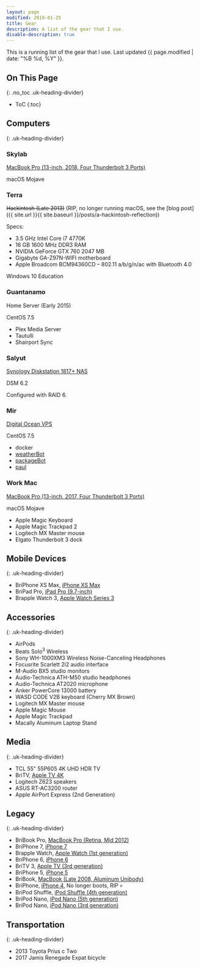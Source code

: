 ```yaml
---
layout: page
modified: 2019-01-25
title: Gear
description: A list of the gear that I use.
disable-description: true
---
```


This is a running list of the gear that I use. Last updated <time datetime="{{ page.modified | date: date_to_xmlschema }}" itemprop="dateModified">{{ page.modified | date: "%B %d, %Y" }}</time>.

## On This Page
{: .no_toc .uk-heading-divider}
- ToC
{:toc}

## Computers
{: .uk-heading-divider}

### Skylab
[MacBook Pro (13-inch, 2018, Four Thunderbolt 3 Ports)](https://everymac.com/systems/apple/macbook_pro/specs/macbook-pro-core-i7-2.7-13-mid-2018-true-tone-display-touch-bar-specs.html)

macOS Mojave

### Terra
~~Hackintosh (Late 2013)~~ (RIP, no longer running macOS, see the 
[blog post]({{ site.url }}{{ site.baseurl }}/posts/a-hackintosh-reflection))

Specs:
* 3.5 GHz Intel Core i7 4770K
* 16 GB 1600 MHz DDR3 RAM
* NVIDIA GeForce GTX 760 2047 MB
* Gigabyte GA-Z97N-WIFI motherboard
* Apple Broadcom BCM94360CD – 802.11 a/b/g/n/ac with Bluetooth 4.0

Windows 10 Education

### Guantanamo
Home Server (Early 2015)

CentOS 7.5

* Plex Media Server
* Tautulli
* Shairport Sync

### Salyut
[Synology Diskstation 1817+ NAS](https://www.synology.com/en-us/products/DS1817+)

DSM 6.2

Configured with RAID 6.

### Mir
[Digital Ocean VPS](https://m.do.co/c/414f452c2b6f)

CentOS 7.5

* docker
* [weatherBot](https://github.com/BrianMitchL/weatherBot)
* [packageBot](https://github.com/BrianMitchL/packageBot)
* [paul](https://github.com/thenexustv/paul)

### Work Mac
[MacBook Pro (13-inch, 2017, Four Thunderbolt 3 Ports)](https://everymac.com/systems/apple/macbook_pro/specs/macbook-pro-core-i7-3.5-13-mid-2017-retina-display-touch-bar-specs.html)

macOS Mojave

* Apple Magic Keyboard
* Apple Magic Trackpad 2
* Logitech MX Master mouse
* Elgato Thunderbolt 3 dock


## Mobile Devices
{: .uk-heading-divider}

* BriPhone XS Max, [iPhone XS Max](https://everymac.com/systems/apple/iphone/specs/apple-iphone-xs-max-united-states-canada-hong-kong-a1921-specs.html)
* BriPad Pro, [iPad Pro (9.7-inch)](https://everymac.com/systems/apple/ipad/specs/apple-ipad-pro-9-7-inch-1st-gen-wi-fi-only-specs.html)
* Brapple Watch 3, [Apple Watch Series 3](https://everymac.com/systems/apple/apple-watch/specs/apple-watch-series-3-gps-cellular-42mm-us-canada-a1861.html)

## Accessories
{: .uk-heading-divider}

* AirPods
* Beats Solo<sup>3</sup> Wireless
* Sony WH-1000XM3 Wireless Noise-Canceling Headphones
* Focusrite Scarlett 2i2 audio interface
* M-Audio BX5 studio monitors
* Audio-Technica ATH-M50 studio headphones
* Audio-Technica AT2020 microphone
* Anker PowerCore 13000 battery
* WASD CODE V2B keyboard (Cherry MX Brown)
* Logitech MX Master mouse
* Apple Magic Mouse
* Apple Magic Trackpad
* Macally Aluminum Laptop Stand

## Media
{: .uk-heading-divider}

* TCL 55" 55P605 4K UHD HDR TV
* BriTV, [Apple TV 4K](https://everymac.com/systems/apple/apple-tv/specs/apple-tv-4k-5th-generation-2017-specs.html)
* Logitech Z623 speakers
* ASUS RT-AC3200 router
* Apple AirPort Express (2nd Generation)

## Legacy
{: .uk-heading-divider}

* BriBook Pro, [MacBook Pro (Retina, Mid 2012)](https://everymac.com/systems/apple/macbook_pro/specs/macbook-pro-core-i7-2.7-15-mid-2012-retina-display-specs.html)
* BriPhone 7, [iPhone 7](https://everymac.com/systems/apple/iphone/specs/apple-iphone-7-att-t-mobile-global-a1778-specs.html)
* Brapple Watch, [Apple Watch (1st generation)](https://everymac.com/systems/apple/apple-watch/specs/apple-watch-sport-aluminum-42mm.html)
* BriPhone 6, [iPhone 6](https://everymac.com/systems/apple/iphone/specs/apple-iphone-6-a1549-4.7-inch-gsm-north-america-specs.html)
* BriTV 3, [Apple TV (3rd generation)](https://everymac.com/systems/apple/apple-tv/specs/apple-tv-3rd-generation-early-2012-specs.html)
* BriPhone 5, [iPhone 5](https://everymac.com/systems/apple/iphone/specs/apple-iphone-5-a1428-gsm-lte-aws-tmobile-north-america-specs.html)
* BriBook, [MacBook (Late 2008, Aluminum Unibody)](https://everymac.com/systems/apple/macbook/specs/macbook-core-2-duo-2.4-aluminum-13-late-2008-unibody-specs.html)
* BriPhone, [iPhone 4](https://everymac.com/systems/apple/iphone/specs/apple-iphone-4-specs.html), No longer boots, RIP :skull:
* BriPod Shuffle, [iPod Shuffle (4th generation)](https://everymac.com/systems/apple/ipod/specs/ipod-4th-generation-shuffle-4g-late-2012-specs.html)
* BriPod Nano, [iPod Nano (5th generation)](https://everymac.com/systems/apple/ipod/specs/ipod-5th-generation-5g-nano-specs.html)
* BriPod Nano, [iPod Nano (3rd generation)](https://everymac.com/systems/apple/ipod/specs/ipod-3rd-generation-fat-nano-specs.html)

## Transportation
{: .uk-heading-divider}

* 2013 Toyota Prius c Two
* 2017 Jamis Renegade Expat bicycle